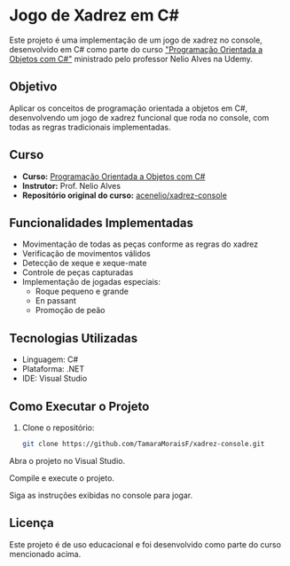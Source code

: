 #  Jogo de Xadrez em C#

Este projeto é uma implementação de um jogo de xadrez no console, desenvolvido em C# como parte do curso ["Programação Orientada a Objetos com C#"](https://www.udemy.com/course/programacao-orientada-a-objetos-csharp/) ministrado pelo professor Nelio Alves na Udemy.

## Objetivo

Aplicar os conceitos de programação orientada a objetos em C#, desenvolvendo um jogo de xadrez funcional que roda no console, com todas as regras tradicionais implementadas.

## Curso

- **Curso:** [Programação Orientada a Objetos com C#](https://www.udemy.com/course/programacao-orientada-a-objetos-csharp/)
- **Instrutor:** Prof. Nelio Alves
- **Repositório original do curso:** [acenelio/xadrez-console](https://github.com/acenelio/xadrez-console)

## Funcionalidades Implementadas

- Movimentação de todas as peças conforme as regras do xadrez
- Verificação de movimentos válidos
- Detecção de xeque e xeque-mate
- Controle de peças capturadas
- Implementação de jogadas especiais:
  - Roque pequeno e grande
  - En passant
  - Promoção de peão

## Tecnologias Utilizadas

- Linguagem: C#
- Plataforma: .NET
- IDE: Visual Studio

## Como Executar o Projeto

1. Clone o repositório:

   ```bash
   git clone https://github.com/TamaraMoraisF/xadrez-console.git
Abra o projeto no Visual Studio.

Compile e execute o projeto.

Siga as instruções exibidas no console para jogar.

## Licença
Este projeto é de uso educacional e foi desenvolvido como parte do curso mencionado acima.
